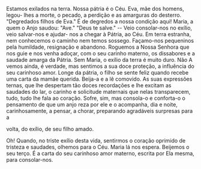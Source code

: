 
Estamos exilados na terra. Nossa pátria é o Céu. Eva, mãe dos homens, legou- lhes a morte, o pecado, a perdição e as amarguras do desterro. "Degredados filhos de Eva." É de degredos a nossa condição aqui! Maria, a quem o Anjo saudou: "Ave." "Deus te salve." -- Veio consolar-nos no exílio, veio salvar-nos e ajudar- nos a chegar à Pátria, ao Céu. Em terra estranha, nem conhecemos o caminho nem temos sossego. Façamo-nos pequeninos pela humildade, resignação e abandono. Roguemos a Nossa Senhora que nos guie e nos venha adoçar, com o seu carinho materno, os dissabores e a saudade amarga da Pátria. Sem Maria, o exílio da terra é muito duro. Não A vemos ainda, é verdade, mas sentimos a sua doce proteção, a influência do seu carinhoso amor. Longe da pátria, o filho se sente feliz quando recebe uma carta da mamãe querida. Beija-a e a lê comovido. As suas expressões ternas, que lhe despertam tão doces recordações e lhe excitam as saudades do lar, o carinho e solicitude maternais que nelas transparecem, tudo, tudo lhe fala ao coração. Sofre, sim, mas consola-o e conforta-o o pensamento de que um anjo reza por ele e o acompanha, dia e noite, carinhosamente, a pensar, a chorar, preparando agradáveis surpresas para a

volta, do exílio, de seu filho amado.

Oh! Quando, no triste exílio desta vida, sentirmos o coração oprimido de tristeza e saudades, olhemos para o Céu. Maria lá nos espera. Beijemos o seu terço. É a carta do seu carinhoso amor materno, escrita por Ela mesma, para consolar-nos.

